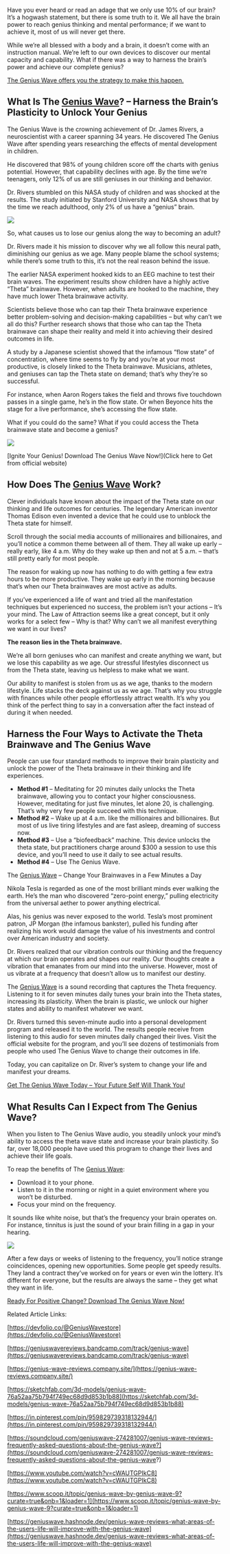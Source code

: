 Have you ever heard or read an adage that we only use 10% of our brain? It’s a hogwash statement, but there is some truth to it. We all have the brain power to reach genius thinking and mental performance; if we want to achieve it, most of us will never get there.

While we’re all blessed with a body and a brain, it doesn’t come with an instruction manual. We’re left to our own devices to discover our mental capacity and capability. What if there was a way to harness the brain’s power and achieve our complete genius?

[The Genius Wave offers you the strategy to make this happen.](https://snoppymart.com/shop-genius-wave)

What Is The [Genius Wave](https://www.prlog.org/12992321-genius-wave-reviews-how-long-do-customers-have-to-wait-to-see-results.html)? – Harness the Brain’s Plasticity to Unlock Your Genius
--------------------------------------------------------------------------------------------------------------------------------------------------------------------------------------------

The Genius Wave is the crowning achievement of Dr. James Rivers, a neuroscientist with a career spanning 34 years. He discovered The Genius Wave after spending years researching the effects of mental development in children.  

He discovered that 98% of young children score off the charts with genius potential. However, that capability declines with age. By the time we’re teenagers, only 12% of us are still geniuses in our thinking and behavior.

Dr. Rivers stumbled on this NASA study of children and was shocked at the results. The study initiated by Stanford University and NASA shows that by the time we reach adulthood, only 2% of us have a “genius” brain.

[![](https://blogger.googleusercontent.com/img/b/R29vZ2xl/AVvXsEinRh0gsPpHfcnP1RQwT8r4cLK_9wiD0veCkBMHPMgxOqTmuJnhkOJ2Ty39stGgm3hup8NvBAKLmXIZt2sQyjRR0imLd3fCeetDOp5b8v6pbAC3go3Dt51dvYew2r0Ze2GERQmIoO8lUst7_921bsz1tCAnSrkrxtsARpUvW6o9CE6g589OWoDRFtAnESU/w640-h598/Screenshot%20(1481).png)](https://snoppymart.com/shop-genius-wave)

So, what causes us to lose our genius along the way to becoming an adult?

Dr. Rivers made it his mission to discover why we all follow this neural path, diminishing our genius as we age. Many people blame the school systems; while there’s some truth to this, it’s not the real reason behind the issue.

The earlier NASA experiment hooked kids to an EEG machine to test their brain waves. The experiment results show children have a highly active “Theta” brainwave. However, when adults are hooked to the machine, they have much lower Theta brainwave activity.

Scientists believe those who can tap their Theta brainwave experience better problem-solving and decision-making capabilities – but why can’t we all do this? Further research shows that those who can tap the Theta brainwave can shape their reality and meld it into achieving their desired outcomes in life.

A study by a Japanese scientist showed that the infamous “flow state” of concentration, where time seems to fly by and you’re at your most productive, is closely linked to the Theta brainwave. Musicians, athletes, and geniuses can tap the Theta state on demand; that’s why they’re so successful.

For instance, when Aaron Rogers takes the field and throws five touchdown passes in a single game, he’s in the flow state. Or when Beyonce hits the stage for a live performance, she’s accessing the flow state.

What if you could do the same? What if you could access the Theta brainwave state and become a genius?

[![](https://blogger.googleusercontent.com/img/b/R29vZ2xl/AVvXsEgoq4GKp3281W29LZHBVkRm-ODcVE2ZwdjWkiCE3-YvXUBvWuFVVGiVReheV4hBIvuRt1ulR_56ltFkDghdxDrEeAs2mVVAM6hklJ5WtD8_A5OKFFcAZncvZNRQXmLrs1ip611mpq6I35TJYcMXdi5KY0o2xnQ0quPgUtIhkqha_N0q44Wwo0tjlIOE7MI/w640-h398/Screenshot%20(1482).png)](https://snoppymart.com/shop-genius-wave)

[Ignite Your Genius! Download The Genius Wave Now!](Click here to Get from official website)

How Does The [Genius Wave](https://geniuswave.wixsite.com/geniuswave) Work?
---------------------------------------------------------------------------

Clever individuals have known about the impact of the Theta state on our thinking and life outcomes for centuries. The legendary American inventor Thomas Edison even invented a device that he could use to unblock the Theta state for himself.

Scroll through the social media accounts of millionaires and billionaires, and you’ll notice a common theme between all of them. They all wake up early – really early, like 4 a.m. Why do they wake up then and not at 5 a.m. – that’s still pretty early for most people.

The reason for waking up now has nothing to do with getting a few extra hours to be more productive. They wake up early in the morning because that’s when our Theta brainwaves are most active as adults.

If you’ve experienced a life of want and tried all the manifestation techniques but experienced no success, the problem isn’t your actions – It’s your mind. The Law of Attraction seems like a great concept, but it only works for a select few – Why is that? Why can’t we all manifest everything we want in our lives?

**The reason lies in the Theta brainwave.**

We’re all born geniuses who can manifest and create anything we want, but we lose this capability as we age. Our stressful lifestyles disconnect us from the Theta state, leaving us helpless to make what we want.

Our ability to manifest is stolen from us as we age, thanks to the modern lifestyle. Life stacks the deck against us as we age. That’s why you struggle with finances while other people effortlessly attract wealth. It’s why you think of the perfect thing to say in a conversation after the fact instead of during it when needed.

Harness the Four Ways to Activate the Theta Brainwave and The Genius Wave
-------------------------------------------------------------------------

People can use four standard methods to improve their brain plasticity and unlock the power of the Theta brainwave in their thinking and life experiences.

*   **Method #1** – Meditating for 20 minutes daily unlocks the Theta brainwave, allowing you to contact your higher consciousness. However, meditating for just five minutes, let alone 20, is challenging. That’s why very few people succeed with this technique.
*   **Method #2** – Wake up at 4 a.m. like the millionaires and billionaires. But most of us live tiring lifestyles and are fast asleep, dreaming of success now.
*   **Method #3** – Use a “biofeedback” machine. This device unlocks the theta state, but practitioners charge around $300 a session to use this device, and you’ll need to use it daily to see actual results.
*   **Method #4** – Use The Genius Wave.

The [Genius Wave](https://www.deviantart.com/geniuswavereviews/art/Genius-Wave-992073662) – Change Your Brainwaves in a Few Minutes a Day

Nikola Tesla is regarded as one of the most brilliant minds ever walking the earth. He’s the man who discovered “zero-point energy,” pulling electricity from the universal aether to power anything electrical.

Alas, his genius was never exposed to the world. Tesla’s most prominent patron, JP Morgan (the infamous bankster), pulled his funding after realizing his work would damage the value of his investments and control over American industry and society.

Dr. Rivers realized that our vibration controls our thinking and the frequency at which our brain operates and shapes our reality. Our thoughts create a vibration that emanates from our mind into the universe. However, most of us vibrate at a frequency that doesn’t allow us to manifest our destiny.

The [Genius Wave](https://genius-wave-offers.clubeo.com/page/genius-wave-reviews-usa-purchasing-the-genius-wave.html) is a sound recording that captures the Theta frequency. Listening to it for seven minutes daily tunes your brain into the Theta states, increasing its plasticity. When the brain is plastic, we unlock our higher states and ability to manifest whatever we want.

Dr. Rivers turned this seven-minute audio into a personal development program and released it to the world. The results people receive from listening to this audio for seven minutes daily changed their lives. Visit the official website for the program, and you’ll see dozens of testimonials from people who used The Genius Wave to change their outcomes in life.

Today, you can capitalize on Dr. River’s system to change your life and manifest your dreams.

[Get The Genius Wave Today – Your Future Self Will Thank You!](https://snoppymart.com/shop-genius-wave)

What Results Can I Expect from The Genius Wave?
-----------------------------------------------

When you listen to The Genius Wave audio, you steadily unlock your mind’s ability to access the theta wave state and increase your brain plasticity. So far, over 18,000 people have used this program to change their lives and achieve their life goals.

To reap the benefits of The [Genius Wave](https://www.crunchbase.com/organization/genius-wave):

*   Download it to your phone.
*   Listen to it in the morning or night in a quiet environment where you won’t be disturbed.
*   Focus your mind on the frequency.

It sounds like white noise, but that’s the frequency your brain operates on. For instance, tinnitus is just the sound of your brain filling in a gap in your hearing.

[![](https://blogger.googleusercontent.com/img/b/R29vZ2xl/AVvXsEgoxtgNToPKf17prKxPgw2tOT7WFnX4pF0-Wt0c2OyLqon6DwuyNKj5NNAtehIETWxl3WIEVz2cKPCxxvT6o0kirizgmGYNqYqrQq1dDLtf2s2NkG5USkCxIonQpjaP27QFpkA1OT9W5blrPvtROlIS3es7JDK-SVFoMvURDnnsHOASQ5P8eJzbDLFkyGQ/w640-h470/Screenshot%20(1484).png)](https://snoppymart.com/shop-genius-wave)

After a few days or weeks of listening to the frequency, you’ll notice strange coincidences, opening new opportunities. Some people get speedy results. They land a contract they’ve worked on for years or even win the lottery. It’s different for everyone, but the results are always the same – they get what they want in life.

[Ready For Positive Change? Download The Genius Wave Now!](https://snoppymart.com/shop-genius-wave)

Related Article Links:

[https://devfolio.co/@GeniusWavestore](https://devfolio.co/@GeniusWavestore)

[https://geniuswavereviews.bandcamp.com/track/genius-wave](https://geniuswavereviews.bandcamp.com/track/genius-wave)

[https://genius-wave-reviews.company.site/](https://genius-wave-reviews.company.site/)

[https://sketchfab.com/3d-models/genius-wave-76a52aa75b794f749ec68d9d853b1b88](https://sketchfab.com/3d-models/genius-wave-76a52aa75b794f749ec68d9d853b1b88)

[https://in.pinterest.com/pin/959829739318132944/](https://in.pinterest.com/pin/959829739318132944/)

[https://soundcloud.com/geniuswave-274281007/genius-wave-reviews-frequently-asked-questions-about-the-genius-wave?](https://soundcloud.com/geniuswave-274281007/genius-wave-reviews-frequently-asked-questions-about-the-genius-wave?)

[https://www.youtube.com/watch?v=cWAUTGPIkC8](https://www.youtube.com/watch?v=cWAUTGPIkC8)

[https://www.scoop.it/topic/genius-wave-by-genius-wave-9?curate=true&onb=1&loader=1](https://www.scoop.it/topic/genius-wave-by-genius-wave-9?curate=true&onb=1&loader=1)

[https://geniuswave.hashnode.dev/genius-wave-reviews-what-areas-of-the-users-life-will-improve-with-the-genius-wave](https://geniuswave.hashnode.dev/genius-wave-reviews-what-areas-of-the-users-life-will-improve-with-the-genius-wave)
